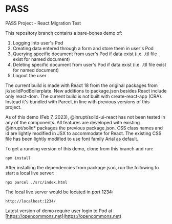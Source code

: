 # PASS

PASS Project - React Migration Test

This repository branch contains a bare-bones demo of:

1. Logging into user's Pod
2. Creating data entered through a form and store them in user's Pod
3. Querying specific document from user's Pod if data exist (i.e. .ttl file exist for named document)
4. Deleting specific document from user's Pod if data exist (i.e. .ttl file exist for named document)
5. Logout the user

The current build is made with React 18 from the original packages from jk/solidPodBoilerplate. New additions to package.json besides React include only react-dom. The current build is not built with create-react-app (CRA). Instead it's bundled with Parcel, in line with previous versions of this project.

As of this demo (Feb 7, 2023), @inrupt/solid-ui-react has not been tested in any of the components. All features are developed with existing @inrupt/solid* packages the previous package.json. CSS class names and id are lightly modified in JSX to accommodate for React. The existing CSS file has been lightly modified to use font family Arial as default.

To get a running version of this demo, clone from this branch and run:

```shell
npm install
```

After installing the dependencies from package.json, run the following to start a local live server:

```shell
npx parcel ./src/index.html
```

The local live server would be located in port 1234:

```shell
http://localhost:1234/
```

Latest version of demo require user login to Pod at [https://opencommons.net](https://opencommons.net)
